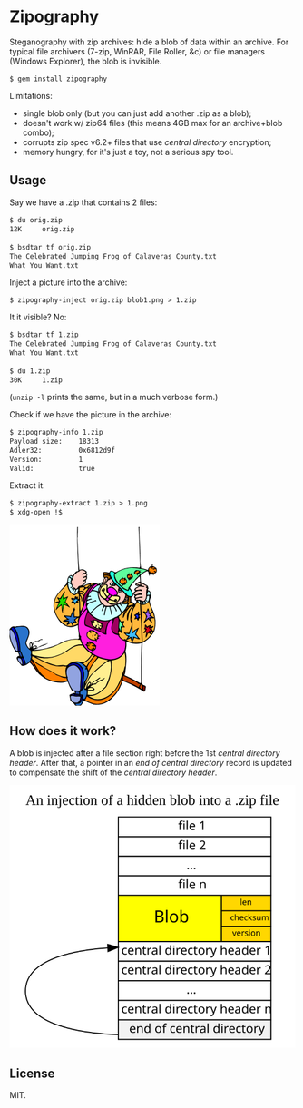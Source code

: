 # Zipography

Steganography with zip archives: hide a blob of data within an
archive. For typical file archivers (7-zip, WinRAR, File Roller, &c) or
file managers (Windows Explorer), the blob is invisible.

    $ gem install zipography

Limitations:

* single blob only (but you can just add another .zip as a blob);
* doesn't work w/ zip64 files (this means 4GB max for an archive+blob
  combo);
* corrupts zip spec v6.2+ files that use *central directory*
  encryption;
* memory hungry, for it's just a toy, not a serious spy tool.

## Usage

Say we have a .zip that contains 2 files:

~~~
$ du orig.zip
12K     orig.zip

$ bsdtar tf orig.zip
The Celebrated Jumping Frog of Calaveras County.txt
What You Want.txt
~~~

Inject a picture into the archive:

    $ zipography-inject orig.zip blob1.png > 1.zip

It it visible? No:

~~~
$ bsdtar tf 1.zip
The Celebrated Jumping Frog of Calaveras County.txt
What You Want.txt

$ du 1.zip
30K     1.zip
~~~

(`unzip -l` prints the same, but in a much verbose form.)

Check if we have the picture in the archive:

~~~
$ zipography-info 1.zip
Payload size:    18313
Adler32:         0x6812d9f
Version:         1
Valid:           true
~~~

Extract it:

~~~
$ zipography-extract 1.zip > 1.png
$ xdg-open !$
~~~

<img src='test/blob1.png'>

## How does it work?

A blob is injected after a file section right before the 1st *central
directory header*. After that, a pointer in an *end of central
directory* record is updated to compensate the shift of the *central
directory header*.

<img src='doc/zip.svg'>

## License

MIT.
